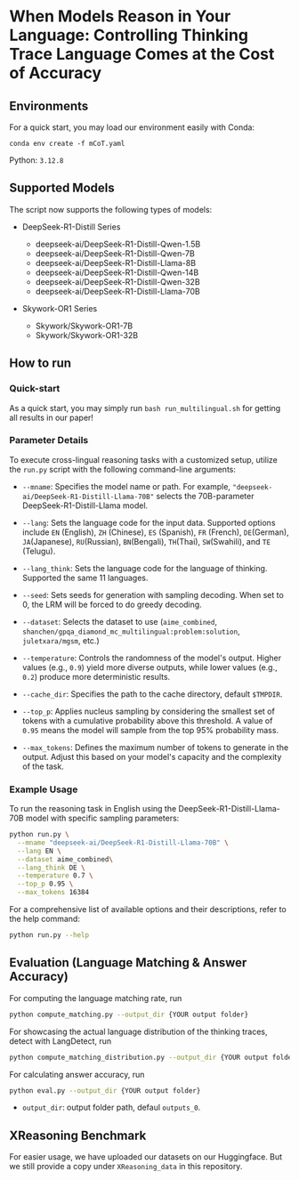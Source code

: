 # When Models Reason in Your Language: Controlling Thinking Trace Language Comes at the Cost of Accuracy

## Environments

For a quick start, you may load our environment easily with Conda:
```
conda env create -f mCoT.yaml
```

Python: `3.12.8`


## Supported Models

The script now supports the following types of models:

- DeepSeek-R1-Distill Series
    - deepseek-ai/DeepSeek-R1-Distill-Qwen-1.5B
    - deepseek-ai/DeepSeek-R1-Distill-Qwen-7B
    - deepseek-ai/DeepSeek-R1-Distill-Llama-8B
    - deepseek-ai/DeepSeek-R1-Distill-Qwen-14B
    - deepseek-ai/DeepSeek-R1-Distill-Qwen-32B
    - deepseek-ai/DeepSeek-R1-Distill-Llama-70B

- Skywork-OR1 Series
    - Skywork/Skywork-OR1-7B
    - Skywork/Skywork-OR1-32B

## How to run
### Quick-start

As a quick start, you may simply run `bash run_multilingual.sh` for getting all results in our paper!

### Parameter Details

To execute cross-lingual reasoning tasks with a customized setup, utilize the `run.py` script with the following command-line arguments:

* `--mname`: Specifies the model name or path. For example, `"deepseek-ai/DeepSeek-R1-Distill-Llama-70B"` selects the 70B-parameter DeepSeek-R1-Distill-Llama model.

* `--lang`: Sets the language code for the input data. Supported options include `EN` (English), `ZH` (Chinese), `ES` (Spanish), `FR` (French), `DE`(German),  `JA`(Japanese), `RU`(Russian), `BN`(Bengali), `TH`(Thai), `SW`(Swahili), and `TE` (Telugu).

* `--lang_think`: Sets the language code for the language of thinking. Supported the same 11 languages.

* `--seed`: Sets seeds for generation with sampling decoding. When set to 0, the LRM will be forced to do greedy decoding.

* `--dataset`: Selects the dataset to use (`aime_combined`, `shanchen/gpqa_diamond_mc_multilingual:problem:solution`, `juletxara/mgsm`, etc.)

* `--temperature`: Controls the randomness of the model's output. Higher values (e.g., `0.9`) yield more diverse outputs, while lower values (e.g., `0.2`) produce more deterministic results.

* `--cache_dir`: Specifies the path to the cache directory, default `$TMPDIR`.

* `--top_p`: Applies nucleus sampling by considering the smallest set of tokens with a cumulative probability above this threshold. A value of `0.95` means the model will sample from the top 95% probability mass.

* `--max_tokens`: Defines the maximum number of tokens to generate in the output. Adjust this based on your model's capacity and the complexity of the task.

### Example Usage

To run the reasoning task in English using the DeepSeek-R1-Distill-Llama-70B model with specific sampling parameters:

```bash
python run.py \
  --mname "deepseek-ai/DeepSeek-R1-Distill-Llama-70B" \
  --lang EN \
  --dataset aime_combined\
  --lang_think DE \
  --temperature 0.7 \
  --top_p 0.95 \
  --max_tokens 16384
```

For a comprehensive list of available options and their descriptions, refer to the help command:

```bash
python run.py --help
```

## Evaluation (Language Matching \& Answer Accuracy)

For computing the language matching rate, run

```bash
python compute_matching.py --output_dir {YOUR output folder}
```

For showcasing the actual language distribution of the thinking traces, detect with LangDetect, run

```bash
python compute_matching_distribution.py --output_dir {YOUR output folder}
```

For calculating answer accuracy, run

```bash
python eval.py --output_dir {YOUR output folder}
```
* `output_dir`: output folder path, defaul `outputs_0`.


## XReasoning Benchmark

For easier usage, we have uploaded our datasets on our Huggingface. But we still provide a copy under `XReasoning_data` in this repository.